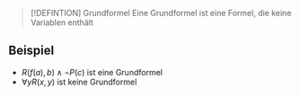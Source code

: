 >[!DEFINTION] Grundformel
>Eine Grundformel ist eine Formel, die keine Variablen enthält


## Beispiel

- $R(f(a), b) \land \neg P(c)$ ist eine Grundformel
- $\forall y R(x, y)$ ist keine Grundformel

